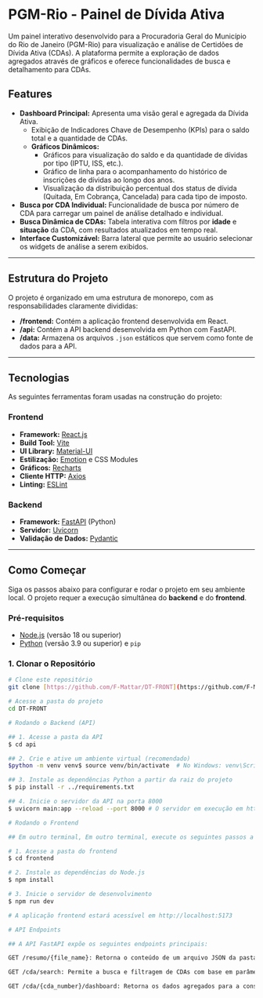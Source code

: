 # PGM-Rio - Painel de Dívida Ativa

Um painel interativo desenvolvido para a Procuradoria Geral do Município do Rio de Janeiro (PGM-Rio) para visualização e análise de Certidões de Dívida Ativa (CDAs). A plataforma permite a exploração de dados agregados através de gráficos e oferece funcionalidades de busca e detalhamento para CDAs.

## Features

* **Dashboard Principal:** Apresenta uma visão geral e agregada da Dívida Ativa.
    * Exibição de Indicadores Chave de Desempenho (KPIs) para o saldo total e a quantidade de CDAs.
    * **Gráficos Dinâmicos:**
        * Gráficos para visualização do saldo e da quantidade de dívidas por tipo (IPTU, ISS, etc.).
        * Gráfico de linha para o acompanhamento do histórico de inscrições de dívidas ao longo dos anos.
        * Visualização da distribuição percentual dos status de dívida (Quitada, Em Cobrança, Cancelada) para cada tipo de imposto.
* **Busca por CDA Individual:** Funcionalidade de busca por número de CDA para carregar um painel de análise detalhado e individual.
* **Busca Dinâmica de CDAs:** Tabela interativa com filtros por **idade** e **situação** da CDA, com resultados atualizados em tempo real.
* **Interface Customizável:** Barra lateral que permite ao usuário selecionar os widgets de análise a serem exibidos.

---

## Estrutura do Projeto

O projeto é organizado em uma estrutura de monorepo, com as responsabilidades claramente divididas:

* **/frontend:** Contém a aplicação frontend desenvolvida em React.
* **/api:** Contém a API backend desenvolvida em Python com FastAPI.
* **/data:** Armazena os arquivos `.json` estáticos que servem como fonte de dados para a API.

---

## Tecnologias

As seguintes ferramentas foram usadas na construção do projeto:

### **Frontend**
* **Framework:** [React.js](https://reactjs.org/)
* **Build Tool:** [Vite](https://vitejs.dev/)
* **UI Library:** [Material-UI](https://mui.com/)
* **Estilização:** [Emotion](https://emotion.sh/) e CSS Modules
* **Gráficos:** [Recharts](https://recharts.org/)
* **Cliente HTTP:** [Axios](https://axios-http.com/)
* **Linting:** [ESLint](https://eslint.org/)

### **Backend**
* **Framework:** [FastAPI](https://fastapi.tiangolo.com/) (Python)
* **Servidor:** [Uvicorn](https://www.uvicorn.org/)
* **Validação de Dados:** [Pydantic](https://pydantic-docs.helpmanual.io/)

---

## Como Começar

Siga os passos abaixo para configurar e rodar o projeto em seu ambiente local. O projeto requer a execução simultânea do **backend** e do **frontend**.

### Pré-requisitos
* [Node.js](https://nodejs.org/en/) (versão 18 ou superior)
* [Python](https://www.python.org/) (versão 3.9 ou superior) e `pip`

### 1. Clonar o Repositório
```bash
# Clone este repositório
git clone [https://github.com/F-Mattar/DT-FRONT](https://github.com/F-Mattar/DT-FRONT)

# Acesse a pasta do projeto
cd DT-FRONT

# Rodando o Backend (API)

## 1. Acesse a pasta da API
$ cd api

## 2. Crie e ative um ambiente virtual (recomendado)
$python -m venv venv$ source venv/bin/activate  # No Windows: venv\Scripts\activate

## 3. Instale as dependências Python a partir da raiz do projeto
$ pip install -r ../requirements.txt

## 4. Inicie o servidor da API na porta 8000
$ uvicorn main:app --reload --port 8000 # O servidor em execução em http://127.0.0.1:8000

# Rodando o Frontend

## Em outro terminal, Em outro terminal, execute os seguintes passos a partir da raiz do projeto (DT-FRONT):

# 1. Acesse a pasta do frontend
$ cd frontend

# 2. Instale as dependências do Node.js
$ npm install

# 3. Inicie o servidor de desenvolvimento
$ npm run dev

# A aplicação frontend estará acessível em http://localhost:5173 

# API Endpoints

## A API FastAPI expõe os seguintes endpoints principais:

GET /resumo/{file_name}: Retorna o conteúdo de um arquivo JSON da pasta /data (ex: saldo_cdas). 

GET /cda/search: Permite a busca e filtragem de CDAs com base em parâmetros de query como ano, situacao, saldo_min, etc. 

GET /cda/{cda_number}/dashboard: Retorna os dados agregados para a construção do painel de uma única CDA. 